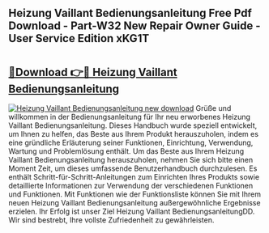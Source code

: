 ## Heizung Vaillant Bedienungsanleitung Free Pdf Download - Part-W32 New Repair Owner Guide - User Service Edition xKG1T

# <h2><a href="http://df3hsv.blite.top/?on=Heizung+Vaillant+Bedienungsanleitung">🔗Download 👉🔴 Heizung Vaillant Bedienungsanleitung</a></h2>

[![Heizung Vaillant Bedienungsanleitung new download](https://i.imgur.com/lujVjoI.png)](http://df3hsv.blite.top/?on=Heizung+Vaillant+Bedienungsanleitung)
Grüße und willkommen in der Bedienungsanleitung für Ihr neu erworbenes Heizung Vaillant Bedienungsanleitung. Dieses Handbuch wurde speziell entwickelt, um Ihnen zu helfen, das Beste aus Ihrem Produkt herauszuholen, indem es eine gründliche Erläuterung seiner Funktionen, Einrichtung, Verwendung, Wartung und Problemlösung enthält. Um das Beste aus Ihrem Heizung Vaillant Bedienungsanleitung herauszuholen, nehmen Sie sich bitte einen Moment Zeit, um dieses umfassende Benutzerhandbuch durchzulesen. Es enthält Schritt-für-Schritt-Anleitungen zum Einrichten Ihres Produkts sowie detaillierte Informationen zur Verwendung der verschiedenen Funktionen und Funktionen. Mit Funktionen wie der Funktionsliste können Sie mit Ihrem neuen Heizung Vaillant Bedienungsanleitung außergewöhnliche Ergebnisse erzielen. Ihr Erfolg ist unser Ziel Heizung Vaillant BedienungsanleitungDD. Wir sind bestrebt, Ihre vollste Zufriedenheit zu gewährleisten.
